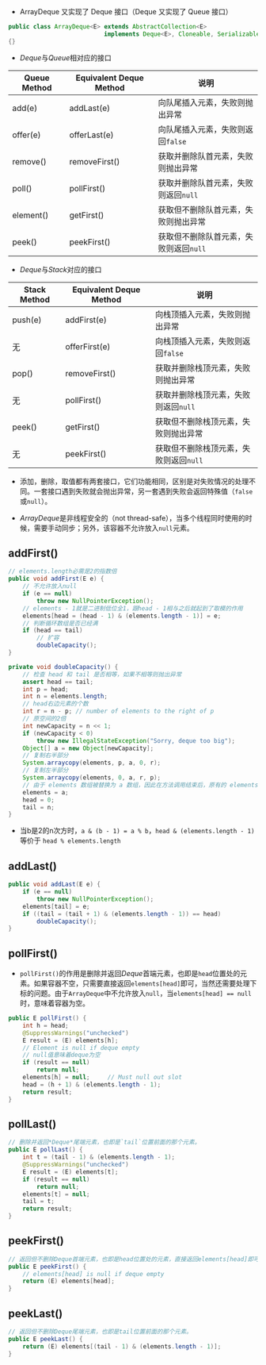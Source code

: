 - ArrayDeque 又实现了 Deque 接口（Deque 又实现了 Queue 接口）

```java
public class ArrayDeque<E> extends AbstractCollection<E>
                           implements Deque<E>, Cloneable, Serializable
{}
```

- *Deque*与*Queue*相对应的接口

| Queue Method | Equivalent Deque Method | 说明                                   |
| ------------ | ----------------------- | -------------------------------------- |
| add(e)       | addLast(e)              | 向队尾插入元素，失败则抛出异常         |
| offer(e)     | offerLast(e)            | 向队尾插入元素，失败则返回`false`      |
| remove()     | removeFirst()           | 获取并删除队首元素，失败则抛出异常     |
| poll()       | pollFirst()             | 获取并删除队首元素，失败则返回`null`   |
| element()    | getFirst()              | 获取但不删除队首元素，失败则抛出异常   |
| peek()       | peekFirst()             | 获取但不删除队首元素，失败则返回`null` |

- *Deque*与*Stack*对应的接口

| Stack Method | Equivalent Deque Method | 说明                                   |
| ------------ | ----------------------- | -------------------------------------- |
| push(e)      | addFirst(e)             | 向栈顶插入元素，失败则抛出异常         |
| 无           | offerFirst(e)           | 向栈顶插入元素，失败则返回`false`      |
| pop()        | removeFirst()           | 获取并删除栈顶元素，失败则抛出异常     |
| 无           | pollFirst()             | 获取并删除栈顶元素，失败则返回`null`   |
| peek()       | getFirst()              | 获取但不删除栈顶元素，失败则抛出异常   |
| 无           | peekFirst()             | 获取但不删除栈顶元素，失败则返回`null` |

- 添加，删除，取值都有两套接口，它们功能相同，区别是对失败情况的处理不同。一套接口遇到失败就会抛出异常，另一套遇到失败会返回特殊值（`false`或`null`）。

- *ArrayDeque*是非线程安全的（not thread-safe），当多个线程同时使用的时候，需要手动同步；另外，该容器不允许放入`null`元素。

## addFirst()

```java
// elements.length必需是2的指数倍
public void addFirst(E e) {
    // 不允许放入null
    if (e == null)
        throw new NullPointerException();
    // elements - 1就是二进制低位全1，跟head - 1相与之后就起到了取模的作用
    elements[head = (head - 1) & (elements.length - 1)] = e;
    // 判断循环数组是否已经满
    if (head == tail)
        // 扩容
        doubleCapacity();
}

private void doubleCapacity() {
    // 检查 head 和 tail 是否相等，如果不相等则抛出异常
    assert head == tail;
    int p = head;
    int n = elements.length;
    // head右边元素的个数
    int r = n - p; // number of elements to the right of p
    // 原空间的2倍
    int newCapacity = n << 1;
    if (newCapacity < 0)
        throw new IllegalStateException("Sorry, deque too big");
    Object[] a = new Object[newCapacity];
    // 复制右半部分
    System.arraycopy(elements, p, a, 0, r);
    // 复制左半部分
    System.arraycopy(elements, 0, a, r, p);
    // 由于 elements 数组被替换为 a 数组，因此在方法调用结束后，原有的 elements 数组将不再被引用，会被垃圾回收器回收
    elements = a;
    head = 0;
    tail = n;
}
```

- 当b是2的n次方时，`a & (b - 1) = a % b`，`head & (elements.length - 1)` 等价于 `head % elements.length`

## addLast()

```java
public void addLast(E e) {
    if (e == null)
        throw new NullPointerException();
    elements[tail] = e;
    if ((tail = (tail + 1) & (elements.length - 1)) == head)
        doubleCapacity();
}
```

## pollFirst()

- `pollFirst()`的作用是删除并返回*Deque*首端元素，也即是`head`位置处的元素。如果容器不空，只需要直接返回`elements[head]`即可，当然还需要处理下标的问题。由于`ArrayDeque`中不允许放入`null`，当`elements[head] == null`时，意味着容器为空。

```java
public E pollFirst() {
    int h = head;
    @SuppressWarnings("unchecked")
    E result = (E) elements[h];
    // Element is null if deque empty
    // null值意味着deque为空
    if (result == null)
        return null;
    elements[h] = null;     // Must null out slot
    head = (h + 1) & (elements.length - 1);
    return result;
}
```

## pollLast()

```java
// 删除并返回*Deque*尾端元素，也即是`tail`位置前面的那个元素。
public E pollLast() {
    int t = (tail - 1) & (elements.length - 1);
    @SuppressWarnings("unchecked")
    E result = (E) elements[t];
    if (result == null)
        return null;
    elements[t] = null;
    tail = t;
    return result;
}
```

## peekFirst()

```java
// 返回但不删除Deque首端元素，也即是head位置处的元素，直接返回elements[head]即可。
public E peekFirst() {
    // elements[head] is null if deque empty
    return (E) elements[head];
}
```

## peekLast()

```java
// 返回但不删除Deque尾端元素，也即是tail位置前面的那个元素。
public E peekLast() {
    return (E) elements[(tail - 1) & (elements.length - 1)];
}
```